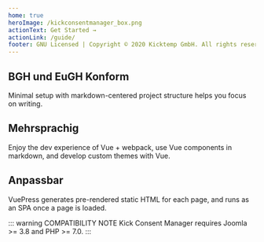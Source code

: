 ```yaml
---
home: true
heroImage: /kickconsentmanager_box.png
actionText: Get Started →
actionLink: /guide/
footer: GNU Licensed | Copyright © 2020 Kicktemp GmbH. All rights reserved.
---
```


<div class="features">
  <div class="feature">
    <h2>BGH und EuGH Konform</h2>
    <p>Minimal setup with markdown-centered project structure helps you focus on writing.</p>
  </div>
  <div class="feature">
    <h2>Mehrsprachig</h2>
    <p>Enjoy the dev experience of Vue + webpack, use Vue components in markdown, and develop custom themes with Vue.</p>
  </div>
  <div class="feature">
    <h2>Anpassbar</h2>
    <p>VuePress generates pre-rendered static HTML for each page, and runs as an SPA once a page is loaded.</p>
  </div>
</div>

::: warning COMPATIBILITY NOTE
Kick Consent Manager requires Joomla >= 3.8 and PHP >= 7.0.
:::

